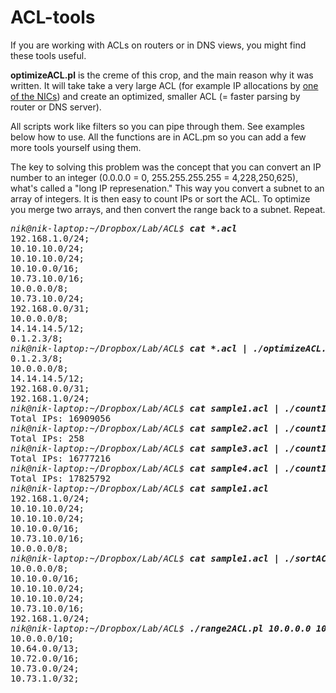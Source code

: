 # ACL-tools

If you are working with ACLs on routers or in DNS views, you might find these tools useful.

<b>optimizeACL.pl</b> is the creme of this crop, and the main reason why it was written.  It will take take a very large ACL (for example IP allocations by <a href="ftp://ftp.apnic.net/pub/stats/afrinic/">one of the NICs</a>) and create an optimized, smaller ACL (= faster parsing by router or DNS server).

All scripts work like filters so you can pipe through them.  See examples below how to use.  All the functions are in ACL.pm so you can add a few more tools yourself using them.

The key to solving this problem was the concept that you can convert an IP number to an integer (0.0.0.0 = 0, 255.255.255.255 = 4,228,250,625), what's called a "long IP represenation."  This way you convert a subnet to an array of integers.  It is then easy to count IPs or sort the ACL.  To optimize you merge two arrays, and then convert the range back to a subnet.  Repeat.

<pre>
<i>nik@nik-laptop:~/Dropbox/Lab/ACL$ <b>cat *.acl</b></i>
192.168.1.0/24;
10.10.10.0/24;
10.10.10.0/24;
10.10.0.0/16;
10.73.10.0/16;
10.0.0.0/8;
10.73.10.0/24;
192.168.0.0/31;
10.0.0.0/8;
14.14.14.5/12;
0.1.2.3/8;
<i>nik@nik-laptop:~/Dropbox/Lab/ACL$ <b>cat *.acl | ./optimizeACL.pl</b></i>
0.1.2.3/8;
10.0.0.0/8;
14.14.14.5/12;
192.168.0.0/31;
192.168.1.0/24;
<i>nik@nik-laptop:~/Dropbox/Lab/ACL$ <b>cat sample1.acl | ./countIP.pl</b></i>
Total IPs: 16909056
<i>nik@nik-laptop:~/Dropbox/Lab/ACL$ <b>cat sample2.acl | ./countIP.pl</b></i>
Total IPs: 258
<i>nik@nik-laptop:~/Dropbox/Lab/ACL$ <b>cat sample3.acl | ./countIP.pl</b></i>
Total IPs: 16777216
<i>nik@nik-laptop:~/Dropbox/Lab/ACL$ <b>cat sample4.acl | ./countIP.pl</b></i>
Total IPs: 17825792
<i>nik@nik-laptop:~/Dropbox/Lab/ACL$ <b>cat sample1.acl</b></i>
192.168.1.0/24;
10.10.10.0/24;
10.10.10.0/24;
10.10.0.0/16;
10.73.10.0/16;
10.0.0.0/8;
<i>nik@nik-laptop:~/Dropbox/Lab/ACL$ <b>cat sample1.acl | ./sortACL.pl</b></i>
10.0.0.0/8;
10.10.0.0/16;
10.10.10.0/24;
10.10.10.0/24;
10.73.10.0/16;
192.168.1.0/24;
<i>nik@nik-laptop:~/Dropbox/Lab/ACL$ <b>./range2ACL.pl 10.0.0.0 10.73.1.0</b></i>
10.0.0.0/10;
10.64.0.0/13;
10.72.0.0/16;
10.73.0.0/24;
10.73.1.0/32;
</pre>
